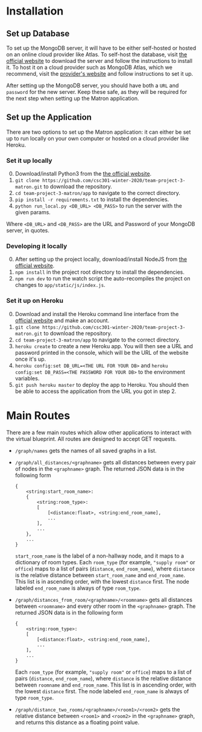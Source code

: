# Installation

## Set up Database

To set up the MongoDB server, it will have to be either self-hosted or hosted on an online cloud provider like Atlas. 
To self-host the database, visit [the official website](https://www.mongodb.com/download-center/community) to download the server and follow the instructions to install it.
To host it on a cloud provider such as MongoDB Atlas, which we recommend, visit the [provider's website](https://www.mongodb.com/download-center/cloud) and follow instructions to set it up.

After setting up the MongoDB server, you should have both a `URL` and `password` for the new server. Keep these safe, as they will be required for the next step when setting up the Matron application.

## Set up the Application

There are two options to set up the Matron application: it can either be set up to run locally on your own computer or hosted on a cloud provider like Heroku.

### Set it up locally

0. Download/install Python3 from the [the official website](https://www.python.org/downloads/).
1. `git clone https://github.com/csc301-winter-2020/team-project-3-matron.git` to download the repository.
2. `cd team-project-3-matron/app` to navigate to the correct directory.
3. `pip install -r requirements.txt` to install the dependencies.
4. `python run_local.py <DB_URL> <DB_PASS>` to run the server with the given params.

Where `<DB_URL>` and `<DB_PASS>` are the URL and Password of your MongoDB server, in quotes.

<!--
1. Download the project from the repository either by downloading as a zip or running `git clone https://github.com/csc301-winter-2020/team-project-3-matron.git` from the command line

2. Ensure you have the latest version of Python installed. It can be downloaded from [the official website](https://www.python.org/downloads/).

3. Add two environment variables to your system

    1. Set the `DB_URL` variable to the URL of your MongoDB server from the previous section
    
    2. Set the `DB_PASS` variable to the password of of your MongoDB server from the previous section

4. Navigate to the project folder and then, from the command line, run `pip install -r requirements.txt` to install the Python dependencies needed to run the project.

5. From the command line, run `python ./app/main.py` to start the server. It can then be accessed from your web browser by navigating to `localhost:80`
-->

### Developing it locally

0. After setting up the project locally, download/install NodeJS from [the official website](https://nodejs.org/en/).
1. `npm install` in the project root directory to install the dependencies.
2. `npm run dev` to run the watch script the auto-recompiles the project on changes to `app/static/js/index.js`.

### Set it up on Heroku

0. Download and install the Heroku command line interface from the [official website](https://devcenter.heroku.com/articles/heroku-cli#download-and-install) and make an account.
1. `git clone https://github.com/csc301-winter-2020/team-project-3-matron.git` to download the repository.
2. `cd team-project-3-matron/app` to navigate to the correct directory.
3. `heroku create` to create a new Heroku app. You will then see a URL and password printed in the console, which will be the URL of the website once it's up.
4. `heroku config:set DB_URL=<THE URL FOR YOUR DB>` and `heroku config:set DB_PASS=<THE PASSWORD FOR YOUR DB>` to the environment variables.
5. `git push heroku master` to deploy the app to Heroku. You should then be able to access the application from the URL you got in step 2.

# Main Routes

There are a few main routes which allow other applications to interact with the virtual blueprint. All routes are designed to accept GET requests.

* `/graph/names` gets the names of all saved graphs in a list.
 
* `/graph/all_distances/<graphname>` gets all distances between every pair of nodes in the `<graphname>` graph. The returned JSON data is in the following form
    ```
    {
        <string:start_room_name>:
        {
            <string:room_type>:
            [
                [<distance:float>, <string:end_room_name],
                ...
            ],
            ...
        },
        ...
    }
    ```
    `start_room_name` is the label of a non-hallway node, and it maps to a dictionary of room types. Each `room_type` (for example, `"supply room"` or `office`) maps to a list of pairs (`distance`, `end_room_name`), where `distance` is the relative distance between `start_room_name` and `end_room_name`. This list is in ascending order, with the lowest `distance` first. The node labeled `end_room_name` is always of type `room_type`. 
 
* `/graph/distances_from_room/<graphname>/<roomname>` gets all distances between `<roomname>` and every other room in the `<graphname>` graph. The returned JSON data is in the following form
    ```
    {
        <string:room_type>:
        [
            [<distance:float>, <string:end_room_name],
            ...
        ],
        ...
    }
    ```
    Each `room_type` (for example, `"supply room"` or `office`) maps to a list of pairs (`distance`, `end_room_name`), where `distance` is the relative distance between `roomname` and `end_room_name`. This list is in ascending order, with the lowest `distance` first. The node labeled `end_room_name` is always of type `room_type`.
 
* `/graph/distance_two_rooms/<graphname>/<room1>/<room2>` gets the relative distance between `<room1>` and `<room2>` in the `<graphname>` graph, and returns this distance as a floating point value.
